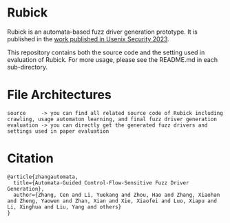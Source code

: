 # Rubick

Rubick is an automata-based fuzz driver generation prototype. It is published in the [work published in Usenix Security 2023](https://www.usenix.org/conference/usenixsecurity23/presentation/zhangcen).

This repository contains both the source code and the setting used in evaluation of Rubick. For more usage, please see the README.md in each sub-directory.

# File Architectures

```
source     -> you can find all related source code of Rubick including crawling, usage automaton learning, and final fuzz driver generation
evaluation -> you can directly get the generated fuzz drivers and settings used in paper evaluation
```

# Citation

```
@article{zhangautomata,
  title={Automata-Guided Control-Flow-Sensitive Fuzz Driver Generation},
  author={Zhang, Cen and Li, Yuekang and Zhou, Hao and Zhang, Xiaohan and Zheng, Yaowen and Zhan, Xian and Xie, Xiaofei and Luo, Xiapu and Li, Xinghua and Liu, Yang and others}
}
```
